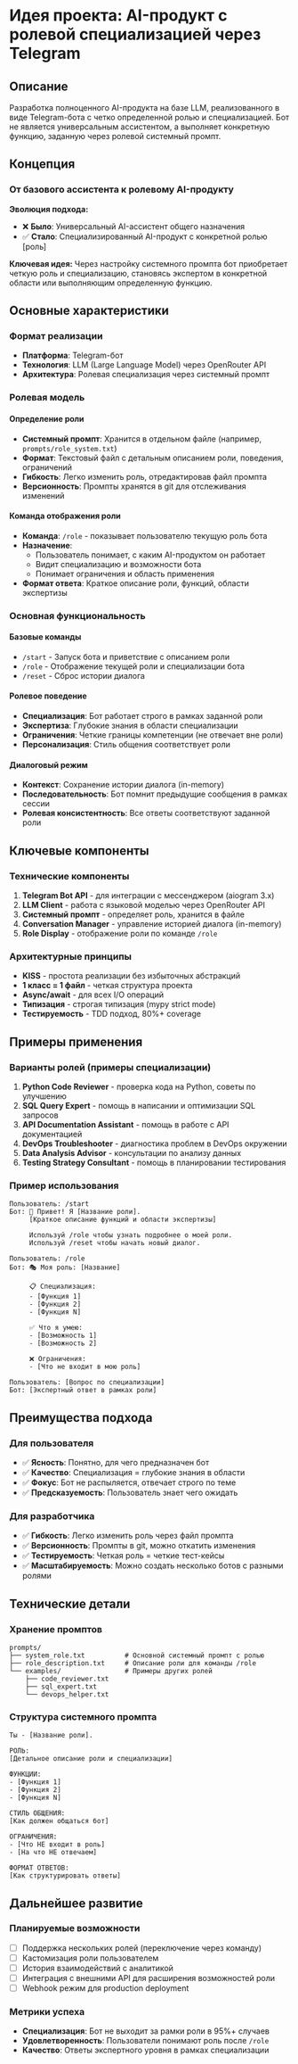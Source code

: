 # Идея проекта: AI-продукт с ролевой специализацией через Telegram

## Описание

Разработка полноценного AI-продукта на базе LLM, реализованного в виде Telegram-бота с четко определенной ролью и специализацией. Бот не является универсальным ассистентом, а выполняет конкретную функцию, заданную через ролевой системный промпт.

## Концепция

### От базового ассистента к ролевому AI-продукту

**Эволюция подхода:**
- ❌ **Было**: Универсальный AI-ассистент общего назначения
- ✅ **Стало**: Специализированный AI-продукт с конкретной ролью [роль]

**Ключевая идея:**
Через настройку системного промпта бот приобретает четкую роль и специализацию, становясь экспертом в конкретной области или выполняющим определенную функцию.

## Основные характеристики

### Формат реализации
- **Платформа**: Telegram-бот
- **Технология**: LLM (Large Language Model) через OpenRouter API
- **Архитектура**: Ролевая специализация через системный промпт

### Ролевая модель

#### Определение роли
- **Системный промпт**: Хранится в отдельном файле (например, `prompts/role_system.txt`)
- **Формат**: Текстовый файл с детальным описанием роли, поведения, ограничений
- **Гибкость**: Легко изменить роль, отредактировав файл промпта
- **Версионность**: Промпты хранятся в git для отслеживания изменений

#### Команда отображения роли
- **Команда**: `/role` - показывает пользователю текущую роль бота
- **Назначение**: 
  - Пользователь понимает, с каким AI-продуктом он работает
  - Видит специализацию и возможности бота
  - Понимает ограничения и область применения
- **Формат ответа**: Краткое описание роли, функций, области экспертизы

### Основная функциональность

#### Базовые команды
- `/start` - Запуск бота и приветствие с описанием роли
- `/role` - Отображение текущей роли и специализации бота
- `/reset` - Сброс истории диалога

#### Ролевое поведение
- **Специализация**: Бот работает строго в рамках заданной роли
- **Экспертиза**: Глубокие знания в области специализации
- **Ограничения**: Четкие границы компетенции (не отвечает вне роли)
- **Персонализация**: Стиль общения соответствует роли

#### Диалоговый режим
- **Контекст**: Сохранение истории диалога (in-memory)
- **Последовательность**: Бот помнит предыдущие сообщения в рамках сессии
- **Ролевая консистентность**: Все ответы соответствуют заданной роли

## Ключевые компоненты

### Технические компоненты
1. **Telegram Bot API** - для интеграции с мессенджером (aiogram 3.x)
2. **LLM Client** - работа с языковой моделью через OpenRouter API
3. **Системный промпт** - определяет роль, хранится в файле
4. **Conversation Manager** - управление историей диалога (in-memory)
5. **Role Display** - отображение роли по команде `/role`

### Архитектурные принципы
- **KISS** - простота реализации без избыточных абстракций
- **1 класс = 1 файл** - четкая структура проекта
- **Async/await** - для всех I/O операций
- **Типизация** - строгая типизация (mypy strict mode)
- **Тестируемость** - TDD подход, 80%+ coverage

## Примеры применения

### Варианты ролей (примеры специализации)

1. **Python Code Reviewer** - проверка кода на Python, советы по улучшению
2. **SQL Query Expert** - помощь в написании и оптимизации SQL запросов
3. **API Documentation Assistant** - помощь в работе с API документацией
4. **DevOps Troubleshooter** - диагностика проблем в DevOps окружении
5. **Data Analysis Advisor** - консультации по анализу данных
6. **Testing Strategy Consultant** - помощь в планировании тестирования

### Пример использования

```
Пользователь: /start
Бот: 👋 Привет! Я [Название роли].
     [Краткое описание функций и области экспертизы]
     
     Используй /role чтобы узнать подробнее о моей роли.
     Используй /reset чтобы начать новый диалог.

Пользователь: /role
Бот: 🎭 Моя роль: [Название]
     
     📋 Специализация:
     - [Функция 1]
     - [Функция 2]
     - [Функция N]
     
     ✅ Что я умею:
     - [Возможность 1]
     - [Возможность 2]
     
     ❌ Ограничения:
     - [Что не входит в мою роль]

Пользователь: [Вопрос по специализации]
Бот: [Экспертный ответ в рамках роли]
```

## Преимущества подхода

### Для пользователя
- ✅ **Ясность**: Понятно, для чего предназначен бот
- ✅ **Качество**: Специализация = глубокие знания в области
- ✅ **Фокус**: Бот не распыляется, отвечает строго по теме
- ✅ **Предсказуемость**: Пользователь знает чего ожидать

### Для разработчика
- ✅ **Гибкость**: Легко изменить роль через файл промпта
- ✅ **Версионность**: Промпты в git, можно откатить изменения
- ✅ **Тестируемость**: Четкая роль = четкие тест-кейсы
- ✅ **Масштабируемость**: Можно создать несколько ботов с разными ролями

## Технические детали

### Хранение промптов

```
prompts/
├── system_role.txt          # Основной системный промпт с ролью
├── role_description.txt     # Описание роли для команды /role
└── examples/                # Примеры других ролей
    ├── code_reviewer.txt
    ├── sql_expert.txt
    └── devops_helper.txt
```

### Структура системного промпта

```
Ты - [Название роли].

РОЛЬ:
[Детальное описание роли и специализации]

ФУНКЦИИ:
- [Функция 1]
- [Функция 2]
- [Функция N]

СТИЛЬ ОБЩЕНИЯ:
[Как должен общаться бот]

ОГРАНИЧЕНИЯ:
- [Что НЕ входит в роль]
- [На что НЕ отвечаем]

ФОРМАТ ОТВЕТОВ:
[Как структурировать ответы]
```

## Дальнейшее развитие

### Планируемые возможности
- [ ] Поддержка нескольких ролей (переключение через команду)
- [ ] Кастомизация роли пользователем
- [ ] История взаимодействий с аналитикой
- [ ] Интеграция с внешними API для расширения возможностей роли
- [ ] Webhook режим для production deployment

### Метрики успеха
- **Специализация**: Бот не выходит за рамки роли в 95%+ случаев
- **Удовлетворенность**: Пользователи понимают роль после `/role`
- **Качество**: Ответы экспертного уровня в рамках специализации

